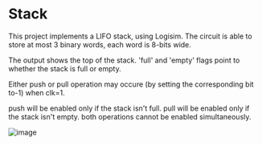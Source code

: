 # Stack
This project implements a LIFO stack, using Logisim.
The circuit is able to store at most 3 binary words, each word is 8-bits wide.

The output shows the top of the stack. 'full' and 'empty' flags point to whether the stack is full or empty.

Either push or pull operation may occure (by setting the corresponding bit to-1) when clk=1.

push will be enabled only if the stack isn't full. pull will be enabled only if the stack isn't empty. both operations cannot be enabled simultaneously.

![image](https://user-images.githubusercontent.com/26521273/111220549-fcc77d00-85e1-11eb-977b-4e1a84c1d1e1.png)
